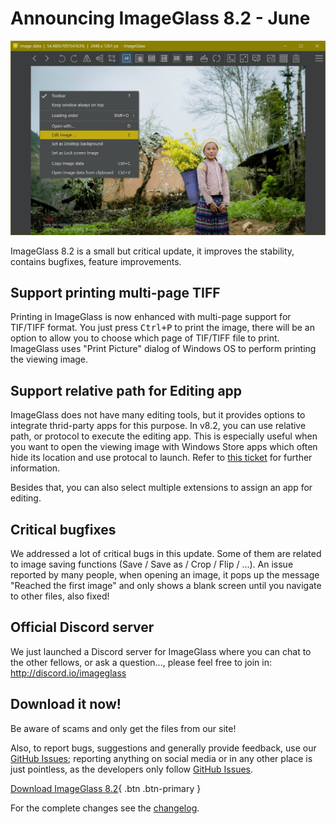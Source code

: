# Announcing ImageGlass 8.2 - June
![ImageGlass 8.2](https://github.com/ImageGlass/config/blob/main/screenshots/v8.2/8.2_1.jpg?raw=true)

ImageGlass 8.2 is a small but critical update, it improves the stability, contains bugfixes, feature improvements.


## Support printing multi-page TIFF
Printing in ImageGlass is now enhanced with multi-page support for TIF/TIFF format. You just press <kbd>Ctrl+P</kbd> to print the image, there will be an option to allow you to choose which page of TIF/TIFF file to print. ImageGlass uses "Print Picture" dialog of Windows OS to perform printing the viewing image.


## Support relative path for Editing app
ImageGlass does not have many editing tools, but it provides options to integrate thrid-party apps for this purpose. In v8.2, you can use relative path, or protocol to execute the editing app. This is especially useful when you want to open the viewing image with Windows Store apps which often hide its location and use protocal to launch. Refer to [this ticket](https://github.com/d2phap/ImageGlass/issues/945) for further information.

Besides that, you can also select multiple extensions to assign an app for editing.


## Critical bugfixes
We addressed a lot of critical bugs in this update. Some of them are related to image saving functions (Save / Save as / Crop / Flip / ...). An issue reported by many people, when opening an image, it pops up the message "Reached the first image" and only shows a blank screen until you navigate to other files, also fixed!


## Official Discord server
We just launched a Discord server for ImageGlass where you can chat to the other fellows, or ask a question..., please feel free to join in: http://discord.io/imageglass


## Download it now!
Be aware of scams and only get the files from our site! 

Also, to report bugs, suggestions and generally provide feedback, use our [GitHub Issues](https://github.com/d2phap/ImageGlass/issues); reporting anything on social media or in any other place is just pointless, as the developers only follow [GitHub Issues](https://github.com/d2phap/ImageGlass/issues).


[Download ImageGlass 8.2](https://imageglass.org/download){ .btn .btn-primary }


For the complete changes see the [changelog](https://github.com/d2phap/ImageGlass/releases/tag/8.2.6.6).
